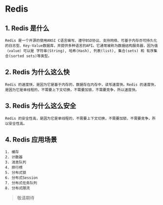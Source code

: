 # Redis

## 1. Redis 是什么
    Redis 是一个开源的使用ANSI C语言编写、遵守BSD协议、支持网络、可基于内存亦可持久化的日志型、Key-Value数据库，并提供多种语言的API。它通常被称为数据结构服务器，因为值（value）可以是 字符串(String), 哈希(Hash), 列表(list), 集合(sets) 和 有序集合(sorted sets)等类型。

## 2. Redis 为什么这么快
    Redis 的速度快，是因为它是基于内存的，数据存在内存中，读写速度快。Redis 的速度快，是因为它是单线程的，不需要上下文切换，不需要加锁，不需要竞争，所以速度快。
## 3. Redis 为什么这么安全
    Redis 的安全性高，是因为它是单线程的，不需要上下文切换，不需要加锁，不需要竞争，所以安全性高。
## 4. Redis 应用场景
    1. 缓存
    2. 计数器
    3. 消息队列
    4. 排行榜
    5. 分布式锁
    6. 分布式Session
    7. 分布式任务队列
    8. 分布式限流
> 敬请期待